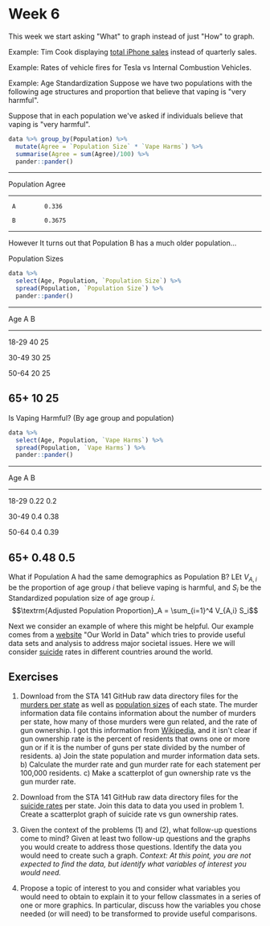 # Week 6

This week we start asking "What" to graph instead of just "How" to graph.

Example: Tim Cook displaying 
[total iPhone sales](https://www.techjunkie.com/tim-cook-trying-prove-meaningless-chart/) 
instead of quarterly sales.

Example: Rates of vehicle fires for Tesla vs Internal Combustion Vehicles.

Example: Age Standardization
Suppose we have two populations with the following age structures and proportion that believe that vaping is "very harmful".


Suppose that in each population we've asked if individuals believe that vaping is "very harmful".


```r
data %>% group_by(Population) %>%
  mutate(Agree = `Population Size` * `Vape Harms`) %>%
  summarise(Agree = sum(Agree)/100) %>%
  pander::pander()
```


---------------------
 Population   Agree  
------------ --------
     A        0.336  

     B        0.3675 
---------------------

However It turns out that Population B has a much older population...

Population Sizes

```r
data %>% 
  select(Age, Population, `Population Size`) %>% 
  spread(Population, `Population Size`) %>%
  pander::pander()
```


-----------------
  Age    A    B  
------- ---- ----
 18-29   40   25 

 30-49   30   25 

 50-64   20   25 

  65+    10   25 
-----------------

Is Vaping Harmful? (By age group and population)

```r
data %>% 
  select(Age, Population, `Vape Harms`) %>% 
  spread(Population, `Vape Harms`) %>%
  pander::pander()
```


---------------------
  Age     A      B   
------- ------ ------
 18-29   0.22   0.2  

 30-49   0.4    0.38 

 50-64   0.4    0.39 

  65+    0.48   0.5  
---------------------


What if Population A had the same demographics as Population B? LEt $V_{A,i}$ be the proportion of age group $i$ that believe vaping is harmful, and $S_i$ be the Standardized population size of age group $i$.
$$\textrm{Adjusted Population Proportion}_A = \sum_{i=1}^4 V_{A,i} S_i$$

Next we consider an example of where this might be helpful. Our example comes from a [website](https://ourworldindata.org) "Our World in Data" which tries to provide useful data sets and analysis to address major societal issues. Here we will consider [suicide](https://ourworldindata.org/suicide) rates in different countries around the world.



## Exercises

1. Download from the STA 141 GitHub raw data directory files for the 
[murders per state](https://github.com/dereksonderegger/141/raw/master/data-raw/Guns_State_Deaths_2010.csv)
as well as 
[population sizes](https://github.com/dereksonderegger/141/raw/master/data-raw/State_Pop.csv)
of each state. The murder information data file contains information about the number of murders per state, how many of those murders were gun related, and the rate of gun ownership. I got this information from 
[Wikipedia](https://en.wikipedia.org/wiki/Firearm_death_rates_in_the_United_States_by_state),
and it isn't clear if gun ownership rate is the percent of residents that owns one or more gun or if it is the number of guns per state divided by the number of residents.
    a) Join the state population and murder information data sets.
    b) Calculate the murder rate and gun murder rate for each statement per 100,000 residents.
    c) Make a scatterplot of gun ownership rate vs the gun murder rate.
    
2. Download from the STA 141 GitHub raw data directory files for the 
[suicide rates](https://github.com/dereksonderegger/141/raw/master/data-raw/State_Suicides_2016.csv) 
per state. Join this data to data you used in problem 1. Create a scatterplot graph of suicide rate vs gun ownership rates.
  
3. Given the context of the problems (1) and (2), what follow-up questions come to mind? Given at least two follow-up questions and the graphs you would create to address those questions. Identify the data you would need to create such a graph. *Context: At this point, you are not expected to find the data, but identify what variables of interest you would need.*

4. Propose a topic of interest to you and consider what variables you would need to obtain to explain it to your fellow classmates in a series of one or more graphics. In particular, discuss how the variables you chose needed (or will need) to be transformed to provide useful comparisons.


